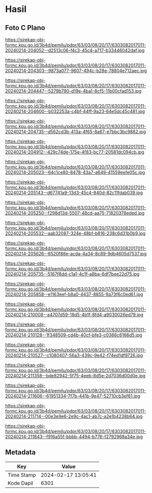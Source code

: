 # Hasil

## Foto C Plano

https://sirekap-obj-formc.kpu.go.id/3b4d/pemilu/pdpr/63/03/08/20/17/6303082017011-20240214-204052--d2513c06-f4c3-45c4-a717-b33446042daf.jpg

https://sirekap-obj-formc.kpu.go.id/3b4d/pemilu/pdpr/63/03/08/20/17/6303082017011-20240214-204303--9873a077-9607-494c-b28e-78804e712aec.jpg

https://sirekap-obj-formc.kpu.go.id/3b4d/pemilu/pdpr/63/03/08/20/17/6303082017011-20240214-204447--5279b790-d19e-4ba1-8cf5-11b00cfad153.jpg

https://sirekap-obj-formc.kpu.go.id/3b4d/pemilu/pdpr/63/03/08/20/17/6303082017011-20240214-204600--b032253a-c4bf-44ff-9a23-64e5dc45c481.jpg

https://sirekap-obj-formc.kpu.go.id/3b4d/pemilu/pdpr/63/03/08/20/17/6303082017011-20240214-204735--d562cd3b-413a-4f65-8a67-e7bbc3bc9882.jpg

https://sirekap-obj-formc.kpu.go.id/3b4d/pemilu/pdpr/63/03/08/20/17/6303082017011-20240214-204912--429c74de-175e-4f83-bc77-20581dc094cb.jpg

https://sirekap-obj-formc.kpu.go.id/3b4d/pemilu/pdpr/63/03/08/20/17/6303082017011-20240214-205023--64c1ce80-8478-43a7-a649-41559eefe05c.jpg

https://sirekap-obj-formc.kpu.go.id/3b4d/pemilu/pdpr/63/03/08/20/17/6303082017011-20240214-205143--d67741a9-13d3-45c4-840d-82c11fdab039.jpg

https://sirekap-obj-formc.kpu.go.id/3b4d/pemilu/pdpr/63/03/08/20/17/6303082017011-20240214-205250--f298d13d-5507-48cd-aa75-71820378eded.jpg

https://sirekap-obj-formc.kpu.go.id/3b4d/pemilu/pdpr/63/03/08/20/17/6303082017011-20240214-205532--aab32087-324e-48bf-b816-238c6d31b0b9.jpg

https://sirekap-obj-formc.kpu.go.id/3b4d/pemilu/pdpr/63/03/08/20/17/6303082017011-20240214-205626--6520f88e-acda-4a34-8c89-9db4605d7537.jpg

https://sirekap-obj-formc.kpu.go.id/3b4d/pemilu/pdpr/63/03/08/20/17/6303082017011-20240214-205735--5167f8dd-c1a1-4c1f-a8ba-6df7bee22d75.jpg

https://sirekap-obj-formc.kpu.go.id/3b4d/pemilu/pdpr/63/03/08/20/17/6303082017011-20240214-205858--e1163eef-b8a0-4437-8855-9a73f6c0ed61.jpg

https://sirekap-obj-formc.kpu.go.id/3b4d/pemilu/pdpr/63/03/08/20/17/6303082017011-20240214-210008--a4707d59-18d5-4b1f-8fd4-a9030026ed79.jpg

https://sirekap-obj-formc.kpu.go.id/3b4d/pemilu/pdpr/63/03/08/20/17/6303082017011-20240214-210128--1f348509-cd4b-40cf-bfe3-c0366c6166d5.jpg

https://sirekap-obj-formc.kpu.go.id/3b4d/pemilu/pdpr/63/03/08/20/17/6303082017011-20240214-210527--c1080407-56a3-439c-9e42-f74ed1df9726.jpg

https://sirekap-obj-formc.kpu.go.id/3b4d/pemilu/pdpr/63/03/08/20/17/6303082017011-20240214-211358--bde82942-5f75-4eeb-8d5e-2d7036d00d0e.jpg

https://sirekap-obj-formc.kpu.go.id/3b4d/pemilu/pdpr/63/03/08/20/17/6303082017011-20240214-211606--61951334-7f7b-441b-9e47-52710cb3ef61.jpg

https://sirekap-obj-formc.kpu.go.id/3b4d/pemilu/pdpr/63/03/08/20/17/6303082017011-20240214-211714--00e3e9e6-2e9c-4ac1-ab7c-a2e1b4238b64.jpg

https://sirekap-obj-formc.kpu.go.id/3b4d/pemilu/pdpr/63/03/08/20/17/6303082017011-20240214-211843--f916a55f-bbbb-4494-b776-f2792968a34e.jpg


## Metadata

| Key        | Value               |
| ---------- | ------------------- |
| Time Stamp | 2024-02-17 13:05:41 |
| Kode Dapil | 6301                |



